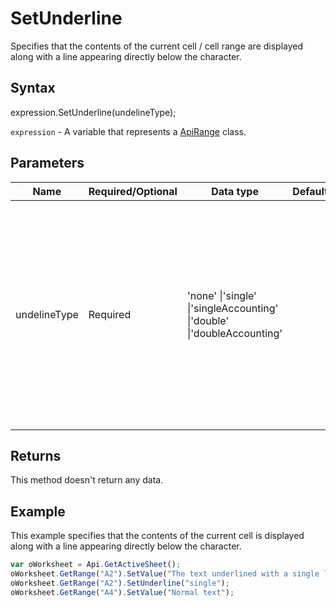 # SetUnderline

Specifies that the contents of the current cell / cell range are displayed along with a line appearing directly below the character.

## Syntax

expression.SetUnderline(undelineType);

`expression` - A variable that represents a [ApiRange](../ApiRange.md) class.

## Parameters

| **Name** | **Required/Optional** | **Data type** | **Default** | **Description** |
| ------------- | ------------- | ------------- | ------------- | ------------- |
| undelineType | Required | 'none' &#124;'single' &#124;'singleAccounting' &#124;'double' &#124;'doubleAccounting' |  | Specifies the type of theline displayed under the characters. The following values are available:**"none"** - for no underlining;**"single"** - for a single line underlining the cell contents;**"singleAccounting"** - for a single line underlining the cell contents but not protruding beyond the cell borders;**"double"** - for a double line underlining the cell contents;**"doubleAccounting"** - for a double line underlining the cell contents but not protruding beyond the cell borders. |

## Returns

This method doesn't return any data.

## Example

This example specifies that the contents of the current cell is displayed along with a line appearing directly below the character.

```javascript
var oWorksheet = Api.GetActiveSheet();
oWorksheet.GetRange("A2").SetValue("The text underlined with a single line");
oWorksheet.GetRange("A2").SetUnderline("single");
oWorksheet.GetRange("A4").SetValue("Normal text");
```
